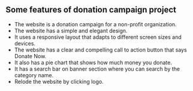 ##  Some features of donation campaign project

- The website is a donation campaign for a non-profit organization.
- The website has a simple and elegant design. 
- It uses a responsive layout that adapts to different screen sizes and devices.
- The website has a clear and compelling call to action button that says Donate Now.
- It also has a pie chart that shows how much money you donate.
- It has a search bar on banner section where you can search by the category name.
- Relode the website by clicking logo.